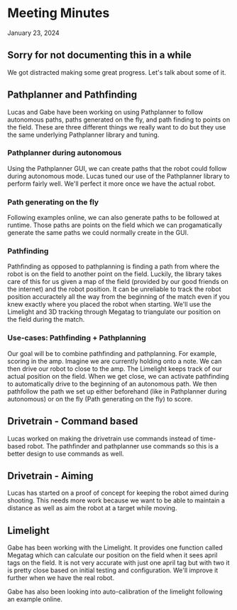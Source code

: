 # Meeting Minutes
January 23, 2024

## Sorry for not documenting this in a while
We got distracted making some great progress. Let's talk about some of it.

## Pathplanner and Pathfinding
Lucas and Gabe have been working on using Pathplanner to follow autonomous paths, paths generated on the fly, and path finding to points on the field. These are three different things we really want to do but they use the same underlying Pathplanner library and tuning.

### Pathplanner during autonomous
Using the Pathplanner GUI, we can create paths that the robot could follow during autonomous mode. Lucas tuned our use of the Pathplanner library to perform fairly well. We'll perfect it more once we have the actual robot.

### Path generating on the fly
Following examples online, we can also generate paths to be followed at runtime. Those paths are points on the field which we can progamatically generate the same paths we could normally create in the GUI.

### Pathfinding
Pathfinding as opposed to pathplanning is finding a path from where the robot is on the field to another point on the field. Luckily, the library takes care of this for us given a map of the field (provided by our good friends on the internet) and the robot position. It can be unreliable to track the robot position accuractely all the way from the beginning of the match even if you knew exactly where you placed the robot when starting. We'll use the Limelight and 3D tracking through Megatag to triangulate our position on the field during the match.

### Use-cases: Pathfinding + Pathplanning
Our goal will be to combine pathfinding and pathplanning. For example, scoring in the amp. Imagine we are currently holding onto a note. We can then drive our robot to close to the amp. The Limelight keeps track of our actual position on the field. When we get close, we can activate pathfinding to automatically drive to the beginning of an autonomous path. We then pathfollow the path we set up either beforehand (like in Pathplanner during autonomous) or on the fly (Path generating on the fly) to score.

## Drivetrain - Command based
Lucas worked on making the drivetrain use commands instead of time-based robot. The pathfinder and pathplanner use commands so this is a better design to use commands as well.

## Drivetrain - Aiming
Lucas has started on a proof of concept for keeping the robot aimed during shooting. This needs more work because we want to be able to maintain a distance as well as aim the robot at a target while moving.

## Limelight
Gabe has been working with the Limelight. It provides one function called Megatag which can calculate our position on the field when it sees april tags on the field. It is not very accurate with just one april tag but with two it is pretty close based on initial testing and configuration. We'll improve it further when we have the real robot.

Gabe has also been looking into auto-calibration of the limelight following an example online.